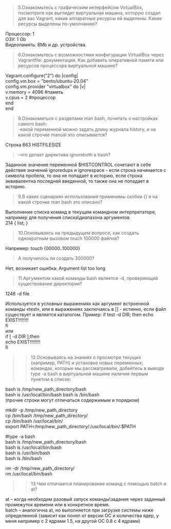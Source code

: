 >5.Ознакомьтесь с графическим интерфейсом VirtualBox, посмотрите как выглядит виртуальная машина, которую создал для вас Vagrant, какие аппаратные ресурсы ей выделены. Какие ресурсы выделены по-умолчанию?

Процессор: 1  
ОЗУ: 1 Gb  
Видеопамять: 8Mb 
и др. устройства.  


>6.Ознакомьтесь с возможностями конфигурации VirtualBox через Vagrantfile: документация. Как добавить оперативной памяти или ресурсов процессора виртуальной машине?

Vagrant.configure("2") do |config|  
    config.vm.box = "bento/ubuntu-20.04"  
config.vm.provider "virtualbox" do |v|  
	v.memory = 4096   #память  
	v.cpus = 2     #процессор  
    end  
end  


>8.Ознакомиться с разделами man bash, почитать о настройках самого bash:  
>-какой переменной можно задать длину журнала history, и на какой строчке manual это описывается?  

Строка 663        HISTFILESIZE  
>-что делает директива ignoreboth в bash?  

Заданное значение переменной $HISTCONTROL сочетают в себе действия значений ignoredups и ignorespace  - если строка начинается с символа пробела, то она не попадает в историю, если строка эквивалентна последней введенной, то также она не попадает в историю.    


>9.В каких сценариях использования применимы скобки {} и на какой строчке man bash это описано?

Выполнение списка команд в текущем командном интерпретаторе, например для получения   списка\диапазона аргументов  
214        { list; }  

>10.Основываясь на предыдущем вопросе, как создать однократным вызовом touch 100000 файлов? 

Например: touch {00000..100000}  
 
>А получилось ли создать 300000?  
  
Нет, возникает ошибка: Argument list too long  

>11.Аргументом какой команды bash является -d, проверяющий существование директории?  
  
1248        -d file  

Используется в условных выражениях как аргумент встроенной команды «test», или в выражениях заключаясь в []  - истинно, если файл существует и является каталогом.
Пример: 
if test -d DIR; then 
    echo EXIST!!!!!!!!  
fi  
или   
if [ -d DIR ];then  
    echo EXIST!!!!!!!!  
fi  


>>12.Основываясь на знаниях о просмотре текущих (например, PATH) и установке новых переменных; командах, которые мы рассматривали, добейтесь в выводе type -a bash в виртуальной машине наличия первым пунктом в списке:

bash is /tmp/new_path_directory/bash	
bash is /usr/local/bin/bash	
bash is /bin/bash	
(прочие строки могут отличаться содержимым и порядком)	

mkdir -p /tmp/new_path_directory  
cp /bin/bash /tmp/new_path_directory/  
cp /bin/bash /usr/local/bin/  
export PATH=/tmp/new_path_directory/:/usr/local/bin/:$PATH  

#type -a bash  
bash is /tmp/new_path_directory/bash  
bash is /usr/local/bin/bash  
bash is /usr/bin/bash  
bash is /bin/bash 

rm -dr /tmp/new_path_directory/  
rm /usr/local/bin/bash  

>>13.Чем отличается планирование команд с помощью batch и at? 

at –  когда необходим разовый запуск команды\задания через заданный промежуток времени или в конкретное время.   
batch – аналогична at, но выполняется при загрузке системы ниже определенной (зависит как понял от версии ОС и количества ядер, у меня например  с 2 ядрами 1.5, на другой ОС 0.8 с 4 ядрами)  










